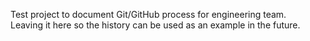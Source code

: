 Test project to document Git/GitHub process for engineering team.  
Leaving it here so the history can be used as an example in the future.
